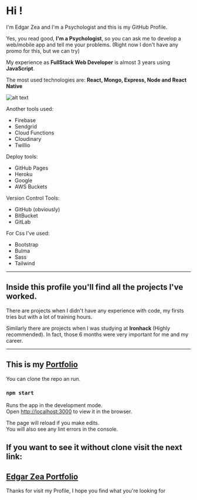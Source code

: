 # Hi !

I'm Edgar Zea and I'm a Psychologist and this is my GitHub Profile.

Yes, you read good, **I'm a Psychologist**, so you can ask me to develop a web/mobile app and tell me your problems. (Right now I don't have any promo for this, but we can try)

My experience as **FullStack Web Developer** is almost 3 years using **JavaScript**.

The most used technologies are:
**React, Mongo, Express, Node and React Native**

![alt text](https://miro.medium.com/max/3413/1*FVtCyRdJ6KOr4YswTtwMeA.jpeg "MERN Stack")

Another tools used:
* Firebase
* Sendgrid
* Cloud Functions
* Cloudinary
* Twillio

Deploy tools:
* GitHub Pages
* Heroku
* Google
* AWS Buckets

Version Control Tools:
* GitHub (obviously)
* BitBucket
* GitLab

For Css I've used:
* Bootstrap
* Bulma
* Sass
* Tailwind

---


## Inside this profile you'll find all the projects I've worked.

There are projects when I didn't have any experience with code, my firsts tries but with a lot of training hours.

Similarly there are projects when I was studying at **Ironhack** (Highly recommended). In fact, those 6 months were very important for me and my career.

---

## This is my [Portfolio](https://github.com/eamzea/eamzea)

You can clone the repo an run.
### `npm start`

Runs the app in the development mode.<br />
Open [http://localhost:3000](http://localhost:3000) to view it in the browser.

The page will reload if you make edits.<br />
You will also see any lint errors in the console.

## If you want to see it without clone visit the next link:

## [Edgar Zea Portfolio](https://eamzea.herokuapp.com)

Thanks for visit my Profile, I hope you find what you're looking for